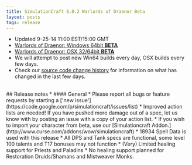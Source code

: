 ```yaml
---
title: SimulationCraft 6.0.2 Warlords of Draenor Beta
layout: posts
tags: release
---
```

* Updated 9-25-14 11:00 EST/15:00 GMT
* [Warlords of Draenor: Windows 64bit **BETA** ](http://downloads.simulationcraft.org/simc-602-alpha-win64-09-25-89476f4.zip)
* [Warlords of Draenor: OSX 32/64bit **BETA** ](http://downloads.simulationcraft.org/simc-602-1-alpha-osx-x86-09-25-f5738c9.dmg)
* We will attempt to post new Win64 builds every day, OSX builds every few days.
* Check our [source code change history](https://code.google.com/p/simulationcraft/source/list?name=wod) for information on what has changed in the last few days.
<br>
## Release notes
* #### General
    * Please report all bugs or feature requests by starting a ['new issue'](https://code.google.com/p/simulationcraft/issues/list)
    * Improved action lists are needed! If you have pushed more damage out of a spec, let us know with by posting an issue with a copy of your action list. 
    * If you wish to import your character from beta, use our [Simulationcraft Addon.](http://www.curse.com/addons/wow/simulationcraft)
    * 18934 Spell Data is used with this release
	* All DPS and Tank specs are functional, some level 100 talents and T17 bonuses may not function
	* (Very) Limited healing support for Priests and Paladins
	* No healing support planned for Restoration Druids/Shamans and Mistweaver Monks.
